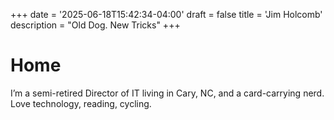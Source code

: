 +++
date = '2025-06-18T15:42:34-04:00'
draft = false
title = 'Jim Holcomb'
description = "Old Dog. New Tricks"
+++
# Home
I’m a semi-retired Director of IT living in Cary, NC, and a card-carrying nerd. Love technology, reading, cycling.
